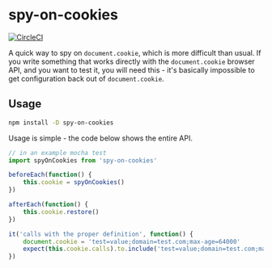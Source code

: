 spy-on-cookies
==============

[![CircleCI](https://circleci.com/gh/tshelburne/spy-on-cookies.svg?style=svg)](https://circleci.com/gh/tshelburne/spy-on-cookies)

A quick way to spy on `document.cookie`, which is more difficult than usual. If you write something that works directly with the `document.cookie` browser API, and you want to test it, you will need this - it's basically impossible to get configuration back out of `document.cookie`.

## Usage

```bash
npm install -D spy-on-cookies
```

Usage is simple - the code below shows the entire API.

```js
// in an example mocha test
import spyOnCookies from 'spy-on-cookies'

beforeEach(function() {
	this.cookie = spyOnCookies()
})

afterEach(function() {
	this.cookie.restore()
})

it('calls with the proper definition', function() {
	document.cookie = 'test=value;domain=test.com;max-age=64000'
	expect(this.cookie.calls).to.include('test=value;domain=test.com;max-age=64000')
})
```